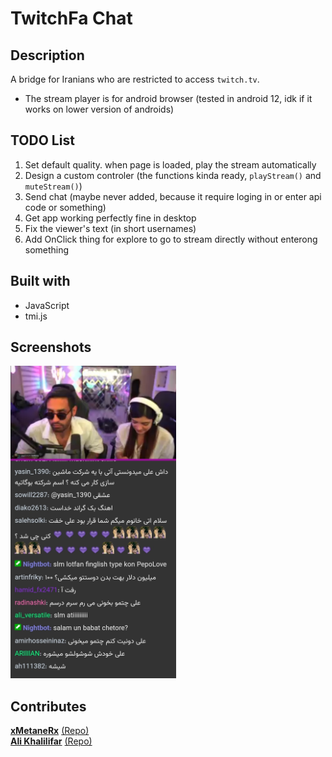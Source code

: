 # TwitchFa Chat

## Description
A bridge for Iranians who are restricted to access `twitch.tv`.

- The stream player is for android browser (tested in android 12, idk if it works on lower version of androids)

## TODO List
1. Set default quality. when page is loaded, play the stream automatically
2. Design a custom controler (the functions kinda ready, `playStream()` and `muteStream()`)
3. Send chat (maybe never added, because it require loging in or enter api code or something)
4. Get app working perfectly fine in desktop
5. Fix the viewer's text (in short usernames)
6. Add OnClick thing for explore to go to stream directly without enterong something

## Built with
* JavaScript
* tmi.js

## Screenshots
<img src="img/showcase1.jpg" alt="Showcase #1" style="max-height:500px;">

## Contributes
[**xMetaneRx**](https://github.com/xMetaneRx)
[(Repo)](https://github.com/xMetaneRx/twitch-chat)
\
[**Ali Khalilifar**](https://github.com/alikhalilifar)
[(Repo)](https://github.com/alikhalilifar/persian-twitch-client)
